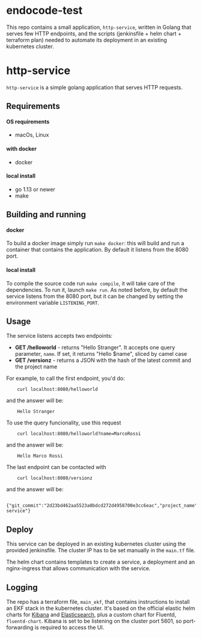 # endocode-test

This repo contains a small application, `http-service`, written in Golang that serves few HTTP endpoints, and the scripts (jenkinsfile + helm chart + terraform plan) needed to automate its deployment in an existing kubernetes cluster.

# http-service

`http-service` is a simple golang application that serves HTTP requests. 

## Requirements

#### OS requirements
* macOs, Linux

#### with docker
* docker
#### local install
* go 1.13 or newer
* make

## Building and running

#### docker
To build a docker image simply run `make docker`: this will build and run a container that contains the application. By default it listens from the 8080 port.

#### local install
To compile the source code run `make compile`, it will take care of the dependencies.  To run it, launch `make run`. As noted before, by default the service listens from the 8080 port, but it can be changed by setting the environment variable `LISTENING_PORT`.

## Usage

The service listens accepts two endpoints:

* **GET /helloworld** - returns "Hello Stranger". It accepts one query parameter, `name`. If set, it returns "Hello $name", sliced by camel case
* **GET /versionz** - returns a JSON with the hash of the latest commit and the project name

For example, to call the first endpoint, you'd do: 
```shell
    curl localhost:8080/helloworld
```

and the answer will be:
```
    Hello Stranger
```

To use the query funcionality, use this request
```shell
    curl localhost:8080/helloworld?name=MarcoRossi
```

and the answer will be:
```
    Hello Marco Rossi
```

The last endpoint can be contacted with
```
    curl localhost:8080/versionz
```

and the answer will be:
```
    {"git_commit":"2d23bd462aa5523a0bdcd272d4958700e3cc6eac","project_name":"http-service"}
```

## Deploy
This service can be deployed in an existing kubernetes cluster using the provided jenkinsfile. The cluster IP has to be set manually in the `main.tf` file.

The helm chart contains templates to create a service, a deployment and an nginx-ingress that allows communication with the service. 

## Logging
The repo has a terraform file, `main_ekf`, that contains instructions to install an EKF stack in the kubernetes cluster. It's based on the official elastic helm charts for [Kibana](https://github.com/elastic/helm-charts/tree/6.5.2-alpha1/kibana) and [Elasticsearch](https://github.com/elastic/helm-charts/blob/6.5.2-alpha1/elasticsearch/README.md), plus a custom chart for Fluentd, `fluentd-chart`. Kibana is set to be listening on the cluster port 5601, so port-forwarding is required to access the UI. 